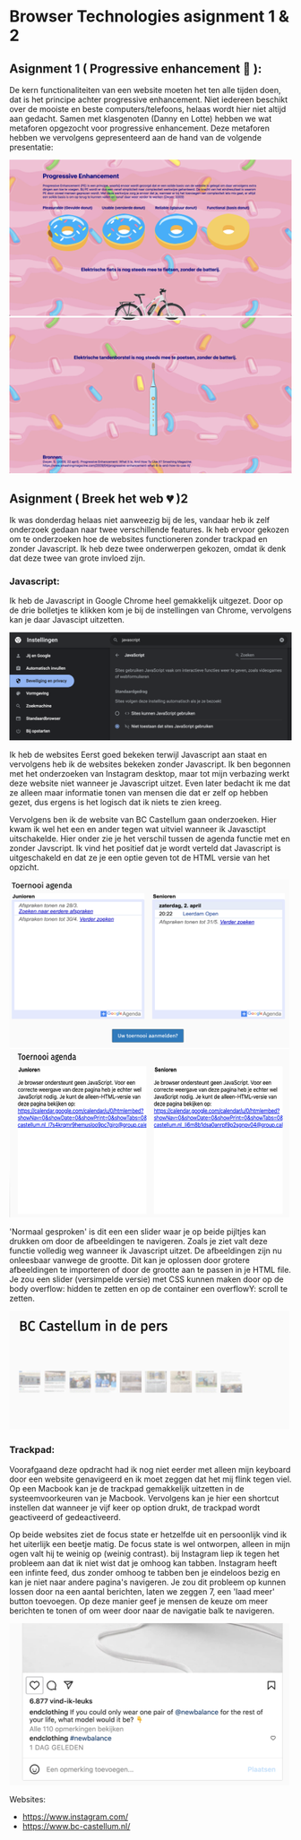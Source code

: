 # Browser Technologies asignment 1 & 2

## Asignment 1 ( Progressive enhancement :doughnut: ):
De kern functionaliteiten van een website moeten het ten alle tijden doen, dat is het principe achter progressive enhancement. Niet iedereen beschikt over de mooiste en beste computers/telefoons, helaas wordt hier niet altijd aan gedacht. Samen met klasgenoten (Danny en Lotte) hebben we wat metaforen opgezocht voor progressive enhancement. Deze metaforen hebben we vervolgens gepresenteerd aan de hand van de volgende presentatie:

<img src='https://github.com/samclarkb/Browser-Technologies-opdracht-1-2/blob/main/images/page1.png/'> <img src='https://github.com/samclarkb/Browser-Technologies-opdracht-1-2/blob/main/images/page2.png/'>

## Asignment ( Breek het web :broken_heart: )2
Ik was donderdag helaas niet aanweezig bij de les, vandaar heb ik zelf onderzoek gedaan naar twee verschillende features. Ik heb ervoor gekozen om te onderzoeken hoe de websites functioneren zonder trackpad en zonder Javascript. Ik heb deze twee onderwerpen gekozen, omdat ik denk dat deze twee van grote invloed zijn.

### Javascript:
Ik heb de Javascript in Google Chrome heel gemakkelijk uitgezet. Door op de drie bolletjes te klikken kom je bij de instellingen van Chrome, vervolgens kan je daar Javascipt uitzetten.

<img src='https://github.com/samclarkb/Browser-Technologies-opdracht-1-2/blob/main/images/brokenWeb2.png/' width='750px'>

Ik heb de websites Eerst goed bekeken terwijl Javascript aan staat en vervolgens heb ik de websites bekeken zonder Javascript. Ik ben begonnen met het onderzoeken van Instagram desktop, maar tot mijn verbazing werkt deze website niet wanneer je Javascript uitzet. Even later bedacht ik me dat ze alleen maar informatie tonen van mensen die dat er zelf op hebben gezet, dus ergens is het logisch dat ik niets te zien kreeg.

Vervolgens ben ik de website van BC Castellum gaan onderzoeken. Hier kwam ik wel het een en ander tegen wat uitviel wanneer ik Javasctipt uitschakelde. Hier onder zie je het verschil tussen de agenda functie met en zonder Javscript. Ik vind het positief dat je wordt verteld dat Javascript is uitgeschakeld en dat ze je een optie geven tot de HTML versie van het opzicht.

<img src='https://github.com/samclarkb/Browser-Technologies-opdracht-1-2/blob/main/images/brokenWeb6.png/' width='500px' height='300px'> <img src='https://github.com/samclarkb/Browser-Technologies-opdracht-1-2/blob/main/images/brokenWeb3.png/' width='500px' height='300px'> 

'Normaal gesproken' is dit een een slider waar je op beide pijltjes kan drukken om door de afbeeldingen te navigeren. Zoals je ziet valt deze functie volledig weg wanneer ik Javascript uitzet. De afbeeldingen zijn nu onleesbaar vanwege de grootte. Dit kan je oplossen door grotere afbeeldingen te importeren of door de grootte aan te passen in je HTML file. Je zou een slider (versimpelde versie) met CSS kunnen maken door op de body overflow: hidden te zetten en op de container een overflowY: scroll te zetten.

<img src='https://github.com/samclarkb/Browser-Technologies-opdracht-1-2/blob/main/images/brokenWeb4.png/' width='500px'> 


### Trackpad:
Voorafgaand deze opdracht had ik nog niet eerder met alleen mijn keyboard door een website genavigeerd en ik moet zeggen dat het mij flink tegen viel. Op een Macbook kan je de trackpad gemakkelijk uitzetten in de systeemvoorkeuren van je Macbook. Vervolgens kan je hier een shortcut instellen dat wanneer je vijf keer op option drukt, de trackpad wordt geactiveerd of gedeactiveerd.

Op beide websites ziet de focus state er hetzelfde uit en persoonlijk vind ik het uiterlijk een beetje matig. De focus state is wel ontworpen, alleen in mijn ogen valt hij te weinig op (weinig contrast). bij Instagram liep ik tegen het probleem aan dat ik niet wist dat je omhoog kan tabben. Instagram heeft een infinte feed, dus zonder omhoog te tabben ben je eindeloos bezig en kan je niet naar andere pagina's navigeren. Je zou dit probleem op kunnen lossen door na een aantal berichten, laten we zeggen 7, een 'laad meer' button toevoegen. Op deze manier geef je mensen de keuze om meer berichten te tonen of om weer door naar de navigatie balk te navigeren. 

<img src='https://github.com/samclarkb/Browser-Technologies-opdracht-1-2/blob/main/images/brokenWeb9.png/' width='500px'> 



Websites:
- https://www.instagram.com/
- https://www.bc-castellum.nl/
